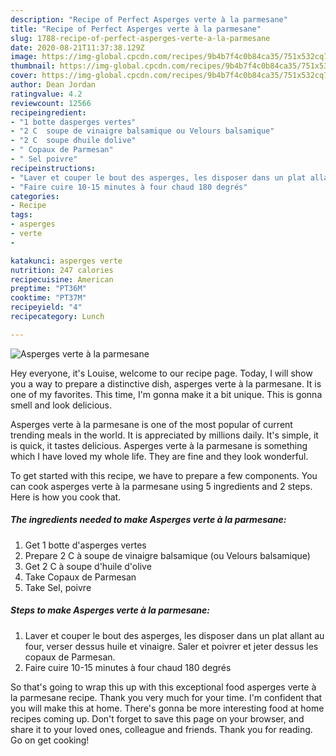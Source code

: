 ```yaml
---
description: "Recipe of Perfect Asperges verte à la parmesane"
title: "Recipe of Perfect Asperges verte à la parmesane"
slug: 1788-recipe-of-perfect-asperges-verte-a-la-parmesane
date: 2020-08-21T11:37:38.129Z
image: https://img-global.cpcdn.com/recipes/9b4b7f4c0b84ca35/751x532cq70/asperges-verte-a-la-parmesane-photo-principale-de-la-recette.jpg
thumbnail: https://img-global.cpcdn.com/recipes/9b4b7f4c0b84ca35/751x532cq70/asperges-verte-a-la-parmesane-photo-principale-de-la-recette.jpg
cover: https://img-global.cpcdn.com/recipes/9b4b7f4c0b84ca35/751x532cq70/asperges-verte-a-la-parmesane-photo-principale-de-la-recette.jpg
author: Dean Jordan
ratingvalue: 4.2
reviewcount: 12566
recipeingredient:
- "1 botte dasperges vertes"
- "2 C  soupe de vinaigre balsamique ou Velours balsamique"
- "2 C  soupe dhuile dolive"
- " Copaux de Parmesan"
- " Sel poivre"
recipeinstructions:
- "Laver et couper le bout des asperges, les disposer dans un plat allant au four, verser dessus huile et vinaigre. Saler et poivrer et jeter dessus les copaux de Parmesan."
- "Faire cuire 10-15 minutes à four chaud 180 degrés"
categories:
- Recipe
tags:
- asperges
- verte
- 

katakunci: asperges verte  
nutrition: 247 calories
recipecuisine: American
preptime: "PT36M"
cooktime: "PT37M"
recipeyield: "4"
recipecategory: Lunch

---
```



![Asperges verte à la parmesane](https://img-global.cpcdn.com/recipes/9b4b7f4c0b84ca35/751x532cq70/asperges-verte-a-la-parmesane-photo-principale-de-la-recette.jpg)

Hey everyone, it's Louise, welcome to our recipe page. Today, I will show you a way to prepare a distinctive dish, asperges verte à la parmesane. It is one of my favorites. This time, I'm gonna make it a bit unique. This is gonna smell and look delicious.

Asperges verte à la parmesane is one of the most popular of current trending meals in the world. It is appreciated by millions daily. It's simple, it is quick, it tastes delicious. Asperges verte à la parmesane is something which I have loved my whole life. They are fine and they look wonderful.




To get started with this recipe, we have to prepare a few components. You can cook asperges verte à la parmesane using 5 ingredients and 2 steps. Here is how you cook that.

<!--inarticleads1-->

##### The ingredients needed to make Asperges verte à la parmesane:

1. Get 1 botte d&#39;asperges vertes
1. Prepare 2 C à soupe de vinaigre balsamique (ou Velours balsamique)
1. Get 2 C à soupe d&#39;huile d&#39;olive
1. Take  Copaux de Parmesan
1. Take  Sel, poivre




<!--inarticleads2-->

##### Steps to make Asperges verte à la parmesane:

1. Laver et couper le bout des asperges, les disposer dans un plat allant au four, verser dessus huile et vinaigre. Saler et poivrer et jeter dessus les copaux de Parmesan.
1. Faire cuire 10-15 minutes à four chaud 180 degrés




So that's going to wrap this up with this exceptional food asperges verte à la parmesane recipe. Thank you very much for your time. I'm confident that you will make this at home. There's gonna be more interesting food at home recipes coming up. Don't forget to save this page on your browser, and share it to your loved ones, colleague and friends. Thank you for reading. Go on get cooking!
